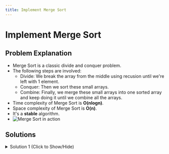 ```yaml
---
title: Implement Merge Sort
---
```

# Implement Merge Sort

## Problem Explanation
- Merge Sort is a classic divide and conquer problem.
- The following steps are involved:
  - Divide: We break the array from the middle using recusion until we're left with 1 element.
  - Conquer: Then we sort these small arrays.
  - Combine: Finally, we merge these small arrays into one sorted array and keep doing it until we combine all the arrays.
- Time complexity of Merge Sort is **O(nlogn)**.
- Space complexity of Merge Sort is **O(n)**.
- It's a **stable** algorithm.
- ![Merge Sort in action](https://upload.wikimedia.org/wikipedia/commons/c/cc/Merge-sort-example-300px.gif)

## Solutions

<details><summary>Solution 1 (Click to Show/Hide)</summary>

```js
//Merger function, which merges 2 sorted array into 1 sorted array
function merger(arr1, arr2) {
  let i = 0,
    j = 0,
    mergedArr = [];
  while (i < arr1.length && j < arr2.length) {
    if (arr1[i] > arr2[j]) mergedArr.push(arr2[j++]);
    else mergedArr.push(arr1[i++]);
  }
  while (i < arr1.length) {
    mergedArr.push(arr1[i++]);
  }
  while (j < arr2.length) {
    mergedArr.push(arr2[j++]);
  }
  return mergedArr;
}
function mergeSort(array) {
  //Array of length 1 is sorted so we return the same array back
  if (array.length == 1) return array;

  //Break down the array to half from middle into left and right
  let middle = Math.floor(array.length / 2);
  let left = mergeSort(array.slice(0, middle));
  let right = mergeSort(array.slice(middle));

  //Return the merged sorted array
  return merger(left, right);
}
```

#### Relevant Links
- [Wikipedia](https://en.wikipedia.org/wiki/Merge_sort)
- Video by [Hackerrank](https://www.youtube.com/watch?v=KF2j-9iSf4Q)
</details>

